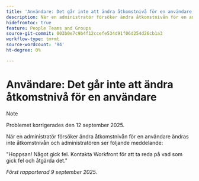 ```yaml
---
title: 'Användare: Det går inte att ändra åtkomstnivå för en användare'
description: När en administratör försöker ändra åtkomstnivån för en användare ändras inte åtkomstnivån och administratören ser ett felmeddelande.
hidefromtoc: true
feature: People Teams and Groups
source-git-commit: 003b0e7c9b4f12ccefe534d91f06d254d26cb1a3
workflow-type: tm+mt
source-wordcount: '94'
ht-degree: 0%

---
```



# Användare: Det går inte att ändra åtkomstnivå för en användare

>[!NOTE]
>
>Problemet korrigerades den 12 september 2025.

När en administratör försöker ändra åtkomstnivån för en användare ändras inte åtkomstnivån och administratören ser följande meddelande:

&quot;Hoppsan! Något gick fel. Kontakta Workfront för att ta reda på vad som gick fel och åtgärda det.&quot;

_Först rapporterad 9 september 2025._
